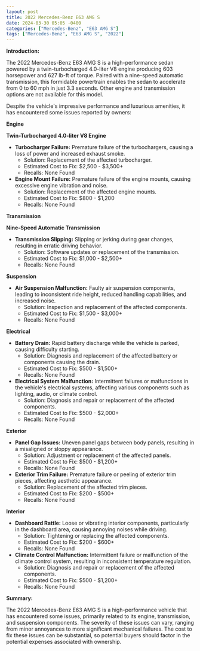 ```yaml
---
layout: post
title: 2022 Mercedes-Benz E63 AMG S
date: 2024-03-30 05:05 -0400
categories: ["Mercedes-Benz", "E63 AMG S"]
tags: ["Mercedes-Benz", "E63 AMG S", "2022"]
---
```

**Introduction:**

The 2022 Mercedes-Benz E63 AMG S is a high-performance sedan powered by a twin-turbocharged 4.0-liter V8 engine producing 603 horsepower and 627 lb-ft of torque. Paired with a nine-speed automatic transmission, this formidable powertrain enables the sedan to accelerate from 0 to 60 mph in just 3.3 seconds. Other engine and transmission options are not available for this model.

Despite the vehicle's impressive performance and luxurious amenities, it has encountered some issues reported by owners:

**Engine**

**Twin-Turbocharged 4.0-liter V8 Engine**

* **Turbocharger Failure:** Premature failure of the turbochargers, causing a loss of power and increased exhaust smoke.
    * Solution: Replacement of the affected turbocharger.
    * Estimated Cost to Fix: $2,500 - $3,500+
    * Recalls: None Found
* **Engine Mount Failure:** Premature failure of the engine mounts, causing excessive engine vibration and noise.
    * Solution: Replacement of the affected engine mounts.
    * Estimated Cost to Fix: $800 - $1,200
    * Recalls: None Found

**Transmission**

**Nine-Speed Automatic Transmission**

* **Transmission Slipping:** Slipping or jerking during gear changes, resulting in erratic driving behavior.
    * Solution: Software updates or replacement of the transmission.
    * Estimated Cost to Fix: $1,000 - $2,500+
    * Recalls: None Found

**Suspension**

* **Air Suspension Malfunction:** Faulty air suspension components, leading to inconsistent ride height, reduced handling capabilities, and increased noise.
    * Solution: Inspection and replacement of the affected components.
    * Estimated Cost to Fix: $1,500 - $3,000+
    * Recalls: None Found

**Electrical**

* **Battery Drain:** Rapid battery discharge while the vehicle is parked, causing difficulty starting.
    * Solution: Diagnosis and replacement of the affected battery or components causing the drain.
    * Estimated Cost to Fix: $500 - $1,500+
    * Recalls: None Found
* **Electrical System Malfunction:** Intermittent failures or malfunctions in the vehicle's electrical systems, affecting various components such as lighting, audio, or climate control.
    * Solution: Diagnosis and repair or replacement of the affected components.
    * Estimated Cost to Fix: $500 - $2,000+
    * Recalls: None Found

**Exterior**

* **Panel Gap Issues:** Uneven panel gaps between body panels, resulting in a misaligned or sloppy appearance.
    * Solution: Adjustment or replacement of the affected panels.
    * Estimated Cost to Fix: $500 - $1,200+
    * Recalls: None Found
* **Exterior Trim Failure:** Premature failure or peeling of exterior trim pieces, affecting aesthetic appearance.
    * Solution: Replacement of the affected trim pieces.
    * Estimated Cost to Fix: $200 - $500+
    * Recalls: None Found

**Interior**

* **Dashboard Rattle:** Loose or vibrating interior components, particularly in the dashboard area, causing annoying noises while driving.
    * Solution: Tightening or replacing the affected components.
    * Estimated Cost to Fix: $200 - $600+
    * Recalls: None Found
* **Climate Control Malfunction:** Intermittent failure or malfunction of the climate control system, resulting in inconsistent temperature regulation.
    * Solution: Diagnosis and repair or replacement of the affected components.
    * Estimated Cost to Fix: $500 - $1,200+
    * Recalls: None Found

**Summary:**

The 2022 Mercedes-Benz E63 AMG S is a high-performance vehicle that has encountered some issues, primarily related to its engine, transmission, and suspension components. The severity of these issues can vary, ranging from minor annoyances to more significant mechanical failures. The cost to fix these issues can be substantial, so potential buyers should factor in the potential expenses associated with ownership.
